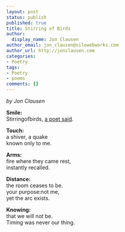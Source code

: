 ```yaml
---
layout: post
status: publish
published: true
title: Stirring of Birds
author:
  display_name: Jon Clausen
author_email: jon_clausen@silowebworks.com
author_url: http://jonclausen.com
categories:
- Poetry
tags:
- Poetry
- poems
comments: []
---
```

*by Jon Clausen*  

**Smile:**  
Stirringofbirds, [a poet said](http://hellopoetry.com/poem/1586/i-have-found-what-you-are-like/).  
  
**Touch:**  
a shiver, a quake  
known only to me.  
  
**Arms:**  
fire where they came rest,  
instantly recalled.  
  
**Distance:**  
the room ceases to be.  
your purpose:not me,   
yet the arc exists.  
  
**Knowing:**  
that we will not be.  
Timing was never our thing.